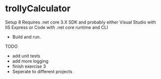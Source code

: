# trollyCalculator

Setup
8 Requires .net core 3.X SDK and probably either Visual Studio with IIS Express or Code with .net core runtime and CLI
* Build and run.

TODO
* add unit tests
* add more logging
* finish exercise 3
* Seperate to different projects